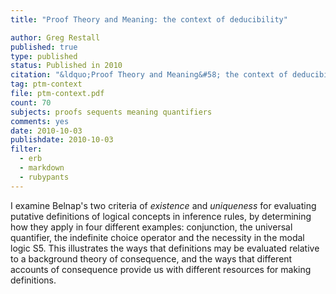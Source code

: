 ```yaml
---
title: "Proof Theory and Meaning: the context of deducibility"

author: Greg Restall
published: true
type: published
status: Published in 2010
citation: "&ldquo;Proof Theory and Meaning&#58; the context of deducibility,&rdquo; p.&nbsp;204&ndash;219 in <em>Logic Colloquium 2007</em>, ed. F.&nbsp;Delon, U.&nbsp;Kohlenbach, P.&nbsp;Maddy and F.&nbsp;Stephan, Cambridge University Press, 2010."
tag: ptm-context
file: ptm-context.pdf
count: 70
subjects: proofs sequents meaning quantifiers
comments: yes
date: 2010-10-03
publishdate: 2010-10-03
filter:
  - erb
  - markdown
  - rubypants
---
```

I examine Belnap's two criteria of <em>existence</em> and <em>uniqueness</em> for evaluating putative definitions of logical concepts in inference rules, by determining how they apply in four different examples: conjunction, the universal quantifier, the indefinite choice operator and the necessity in the modal logic S5.  This illustrates the ways that definitions may be evaluated relative to a background theory of consequence, and the ways that different accounts of consequence provide us with different resources for making definitions.  